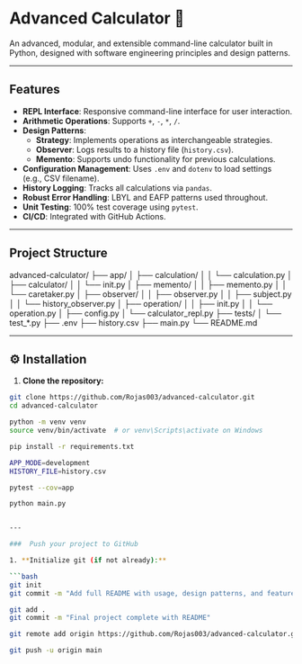 # Advanced Calculator 🧮

An advanced, modular, and extensible command-line calculator built in Python, designed with software engineering principles and design patterns.

---

##  Features

- **REPL Interface**: Responsive command-line interface for user interaction.
- **Arithmetic Operations**: Supports `+`, `-`, `*`, `/`.
- **Design Patterns**:
  - **Strategy**: Implements operations as interchangeable strategies.
  - **Observer**: Logs results to a history file (`history.csv`).
  - **Memento**: Supports undo functionality for previous calculations.
- **Configuration Management**: Uses `.env` and `dotenv` to load settings (e.g., CSV filename).
- **History Logging**: Tracks all calculations via `pandas`.
- **Robust Error Handling**: LBYL and EAFP patterns used throughout.
- **Unit Testing**: 100% test coverage using `pytest`.
- **CI/CD**: Integrated with GitHub Actions.

---

##  Project Structure
advanced-calculator/
├── app/
│ ├── calculation/
│ │ └── calculation.py
│ ├── calculator/
│ │ └── init.py
│ ├── memento/
│ │ ├── memento.py
│ │ └── caretaker.py
│ ├── observer/
│ │ ├── observer.py
│ │ ├── subject.py
│ │ └── history_observer.py
│ ├── operation/
│ │ ├── init.py
│ │ └── operation.py
│ ├── config.py
│ └── calculator_repl.py
├── tests/
│ └── test_*.py
├── .env
├── history.csv
├── main.py
└── README.md


---

## ⚙️ Installation

1. **Clone the repository:**

```bash
git clone https://github.com/Rojas003/advanced-calculator.git
cd advanced-calculator

python -m venv venv
source venv/bin/activate  # or venv\Scripts\activate on Windows

pip install -r requirements.txt

APP_MODE=development
HISTORY_FILE=history.csv

pytest --cov=app

python main.py


---

###  Push your project to GitHub

1. **Initialize git (if not already):**

```bash
git init
git commit -m "Add full README with usage, design patterns, and features"

git add .
git commit -m "Final project complete with README"

git remote add origin https://github.com/Rojas003/advanced-calculator.git

git push -u origin main
